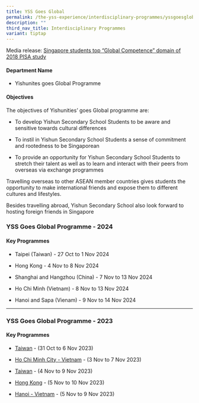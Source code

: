 ```yaml
---
title: YSS Goes Global
permalink: /the-yss-experience/interdisciplinary-programmes/yssgoesglobal/
description: ""
third_nav_title: Interdisciplinary Programmes
variant: tiptap
---
```

<p>Media release:&nbsp;<a href="/accolades/school/" rel="noopener noreferrer nofollow" target="_blank">Singapore students top “Global Competence” domain of 2018 PISA study</a>
</p>
<h4>Department Name</h4>
<ul data-tight="true" class="tight">
<li>
<p>Yishunites goes Global Programme</p>
</li>
</ul>
<h4>Objectives</h4>
<p>The objectives of Yishunities’ goes Global programme are:</p>
<ul data-tight="true" class="tight">
<li>
<p>To develop Yishun Secondary School Students to be aware and sensitive
towards cultural differences</p>
</li>
<li>
<p>To instil in Yishun Secondary School Students a sense of commitment and
rootedness to be Singaporean</p>
</li>
<li>
<p>To provide an opportunity for Yishun Secondary School Students to stretch
their talent as well as to learn and interact with their peers from overseas
via exchange programmes</p>
</li>
</ul>
<p>Travelling overseas to other ASEAN member countries gives students the
opportunity to make international friends and expose them to different
cultures and lifestyles.</p>
<p>Besides travelling abroad, Yishun Secondary School also look forward to
hosting foreign friends in Singapore</p>
<h3>YSS Goes Global Programme - 2024</h3>
<h4>Key Programmes</h4>
<ul data-tight="true" class="tight">
<li>
<p>Taipei (Taiwan) - 27 Oct to 1 Nov 2024</p>
</li>
<li>
<p>Hong Kong - 4 Nov to 8 Nov 2024</p>
</li>
<li>
<p>Shanghai and Hangzhou (China) - 7 Nov to 13 Nov 2024</p>
</li>
<li>
<p>Ho Chi Minh (Vietnam) - 8 Nov to 13 Nov 2024</p>
</li>
<li>
<p>Hanoi and Sapa (Vienam) - 9 Nov to 14 Nov 2024</p>
</li>
</ul>
<p></p>
<hr>
<h3>YSS Goes Global Programme - 2023</h3>
<h4>Key Programmes</h4>
<ul data-tight="true" class="tight">
<li>
<p><a href="/taiwan1/" rel="noopener noreferrer nofollow" target="_blank">Taiwan</a> -
(31 Oct to 6 Nov 2023)</p>
</li>
<li>
<p><a href="/vietnam/" rel="noopener noreferrer nofollow" target="_blank">Ho Chi Minh City - Vietnam</a> -
(3 Nov to 7 Nov 2023)</p>
</li>
<li>
<p><a href="/taiwan2/" rel="noopener noreferrer nofollow" target="_blank">Taiwan</a> -
(4 Nov to 9 Nov 2023)</p>
</li>
<li>
<p><a href="/hongkong/" rel="noopener noreferrer nofollow" target="_blank">Hong Kong</a> -
(5 Nov to 10 Nov 2023)</p>
</li>
<li>
<p><a href="/hanoi/" rel="noopener noreferrer nofollow" target="_blank">Hanoi - Vietnam</a> -
(5 Nov to 9 Nov 2023)</p>
</li>
</ul>
<p></p>
